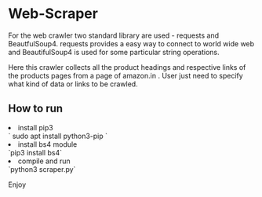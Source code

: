 # Web-Scraper

For the web crawler two standard library are used - requests and BeautfulSoup4. requests provides a easy way to connect to world wide web and BeautifulSoup4 is used for some particular string operations.

Here this crawler collects all the product headings and respective links of the products pages from a page of amazon.in . User just need to specify what kind of data or links to be crawled.

## How to run
<li>install pip3</li> 
` sudo apt install python3-pip `
<li>install bs4 module</li> `pip3 install bs4`
<li>compile and run</li> `python3 scraper.py`

Enjoy
